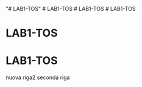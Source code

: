 "# LAB1-TOS" 
#   L A B 1 - T O S  
 #   L A B 1 - T O S  
 # LAB1-TOS
# LAB1-TOS
# LAB1-TOS
nuova riga2
seconda riga
